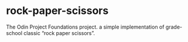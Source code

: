 # rock-paper-scissors
The Odin Project Foundations project.
a simple implementation of grade-school classic “rock paper scissors”.
